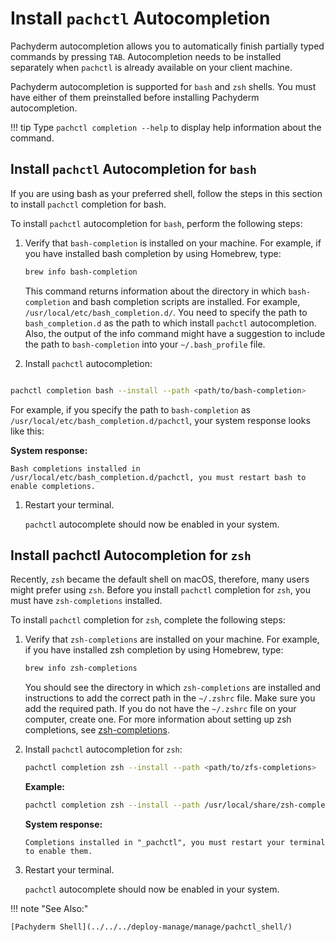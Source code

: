 # Install `pachctl` Autocompletion

Pachyderm autocompletion allows you to automatically finish partially typed
commands by pressing `TAB`. Autocompletion needs to be installed separately when
`pachctl` is already available on your client machine.

Pachyderm autocompletion is supported for `bash` and `zsh` shells. You must have
either of them preinstalled before installing Pachyderm autocompletion.

!!! tip Type `pachctl completion --help` to display help information about the
command.

## Install `pachctl` Autocompletion for `bash`

If you are using bash as your preferred shell, follow the steps in this section
to install `pachctl` completion for bash.

To install `pachctl` autocompletion for `bash`, perform the following steps:

1. Verify that `bash-completion` is installed on your machine. For example, if
   you have installed bash completion by using Homebrew, type:

    ```bash
    brew info bash-completion
    ```

    This command returns information about the directory in which
    `bash-completion` and bash completion scripts are installed. For example,
    `/usr/local/etc/bash_completion.d/`. You need to specify the path to
    `bash_completion.d` as the path to which install `pachctl` autocompletion.
    Also, the output of the info command might have a suggestion to include the
    path to `bash-completion` into your `~/.bash_profile` file.

1. Install `pachctl` autocompletion:

```bash

pachctl completion bash --install --path <path/to/bash-completion>
```

For example, if you specify the path to `bash-completion` as
`/usr/local/etc/bash_completion.d/pachctl`, your system response looks like
this:

**System response:**

```
Bash completions installed in /usr/local/etc/bash_completion.d/pachctl, you must restart bash to enable completions.
```

1. Restart your terminal.

    `pachctl` autocomplete should now be enabled in your system.

## Install pachctl Autocompletion for `zsh`

Recently, `zsh` became the default shell on macOS, therefore, many users might
prefer using `zsh`. Before you install `pachctl` completion for `zsh`, you must
have `zsh-completions` installed.

To install `pachctl` completion for `zsh`, complete the following steps:

1. Verify that `zsh-completions` are installed on your machine. For example, if
   you have installed zsh completion by using Homebrew, type:

    ```zsh
    brew info zsh-completions
    ```

    You should see the directory in which `zsh-completions` are installed and
    instructions to add the correct path in the `~/.zshrc` file. Make sure you
    add the required path. If you do not have the `~/.zshrc` file on your
    computer, create one. For more information about setting up zsh completions,
    see [zsh-completions](https://github.com/zsh-users/zsh-completions).

1. Install `pachctl` autocompletion for `zsh`:

    ```zsh
    pachctl completion zsh --install --path <path/to/zfs-completions>
    ```

    **Example:**

    ```zsh
    pachctl completion zsh --install --path /usr/local/share/zsh-completions/_pachctl
    ```

    **System response:**

    ```
    Completions installed in "_pachctl", you must restart your terminal to enable them.
    ```

1. Restart your terminal.

    `pachctl` autocomplete should now be enabled in your system.

!!! note "See Also:"

    [Pachyderm Shell](../../../deploy-manage/manage/pachctl_shell/)
